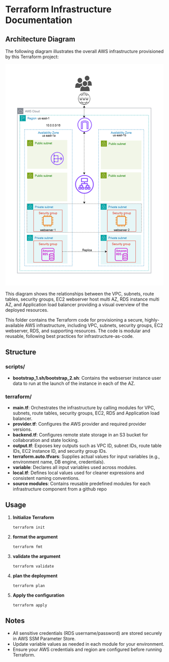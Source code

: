 # Terraform Infrastructure Documentation

## Architecture Diagram
The following diagram illustrates the overall AWS infrastructure provisioned by this Terraform project:

![AWS Architecture Diagram](./assest/alb.png)

This diagram shows the relationships between the VPC, subnets, route tables, security groups, EC2 webserver host multi AZ, RDS instance multi AZ, and Application load balancer providing a visual overview of the deployed resources.

This folder contains the Terraform code for provisioning a secure, highly-available AWS infrastructure, including VPC, subnets, security groups, EC2 webserver, RDS, and supporting resources. The code is modular and reusable, following best practices for infrastructure-as-code.


## Structure
### scripts/
- **bootstrap_1.sh/bootstrap_2.sh**: Contains the webserser instance user data to run at the launch of the instance in each of the AZ.

### terraform/
- **main.tf**: Orchestrates the infrastructure by calling modules for VPC, subnets, route tables, security groups, EC2, RDS and Application load balancer.
- **provider.tf**: Configures the AWS provider and required provider versions.
- **backend.tf**: Configures remote state storage in an S3 bucket for collaboration and state locking.
- **output.tf**: Exposes key outputs such as VPC ID, subnet IDs, route table IDs, EC2 instance ID, and security group IDs.
- **terraform.auto.tfvars**: Supplies actual values for input variables (e.g., environment name, DB engine, credentials).
- **variable**: Declares all input variables used across modules.
- **local.tf**: Defines local values used for cleaner expressions and consistent naming conventions.
- **source modules**: Contains reusable predefined modules for each infrastructure component from a github repo

## Usage
1. **Initialize Terraform**
   ```
   terraform init
   ```
2. **format the argument**
   ```
   terraform fmt
   ```
3. **validate the argument**
   ```
   terraform validate
   ```
4. **plan the deployment**
   ```
   terraform plan
   ```
5. **Apply the configuration**
   ```
   terraform apply
   ```

## Notes
- All sensitive credentials (RDS username/password) are stored securely in AWS SSM Parameter Store.
- Update variable values as needed in each module for your environment.
- Ensure your AWS credentials and region are configured before running Terraform.
